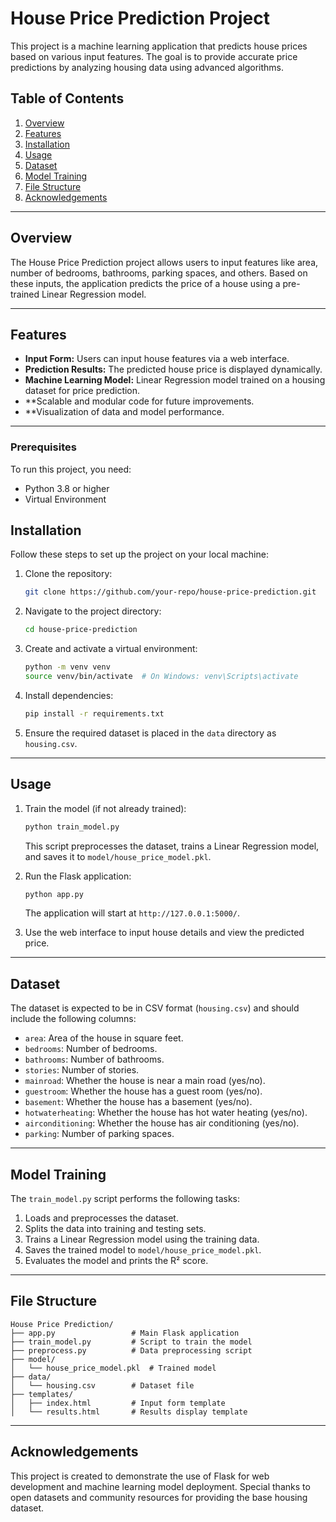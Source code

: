 # House Price Prediction Project

This project is a machine learning application that predicts house prices based on various input features. The goal is to provide accurate price predictions by analyzing housing data using advanced algorithms.

## Table of Contents
1. [Overview](#overview)
2. [Features](#features)
3. [Installation](#installation)
4. [Usage](#usage)
5. [Dataset](#dataset)
6. [Model Training](#model-training)
7. [File Structure](#file-structure)
8. [Acknowledgements](#acknowledgements)

---

## Overview
The House Price Prediction project allows users to input features like area, number of bedrooms, bathrooms, parking spaces, and others. Based on these inputs, the application predicts the price of a house using a pre-trained Linear Regression model.

---

## Features
- **Input Form:** Users can input house features via a web interface.
- **Prediction Results:** The predicted house price is displayed dynamically.
- **Machine Learning Model:** Linear Regression model trained on a housing dataset for price prediction.
- **Scalable and modular code for future improvements.
- **Visualization of data and model performance.


---


### Prerequisites
To run this project, you need:
- Python 3.8 or higher
- Virtual Environment 




## Installation
Follow these steps to set up the project on your local machine:

1. Clone the repository:
   ```bash
   git clone https://github.com/your-repo/house-price-prediction.git
   ```

2. Navigate to the project directory:
   ```bash
   cd house-price-prediction
   ```

3. Create and activate a virtual environment:
   ```bash
   python -m venv venv
   source venv/bin/activate  # On Windows: venv\Scripts\activate
   ```

4. Install dependencies:
   ```bash
   pip install -r requirements.txt
   ```

5. Ensure the required dataset is placed in the `data` directory as `housing.csv`.

---

## Usage

1. Train the model (if not already trained):
   ```bash
   python train_model.py
   ```
   This script preprocesses the dataset, trains a Linear Regression model, and saves it to `model/house_price_model.pkl`.

2. Run the Flask application:
   ```bash
   python app.py
   ```
   The application will start at `http://127.0.0.1:5000/`.

3. Use the web interface to input house details and view the predicted price.

---

## Dataset
The dataset is expected to be in CSV format (`housing.csv`) and should include the following columns:
- `area`: Area of the house in square feet.
- `bedrooms`: Number of bedrooms.
- `bathrooms`: Number of bathrooms.
- `stories`: Number of stories.
- `mainroad`: Whether the house is near a main road (yes/no).
- `guestroom`: Whether the house has a guest room (yes/no).
- `basement`: Whether the house has a basement (yes/no).
- `hotwaterheating`: Whether the house has hot water heating (yes/no).
- `airconditioning`: Whether the house has air conditioning (yes/no).
- `parking`: Number of parking spaces.

---

## Model Training
The `train_model.py` script performs the following tasks:
1. Loads and preprocesses the dataset.
2. Splits the data into training and testing sets.
3. Trains a Linear Regression model using the training data.
4. Saves the trained model to `model/house_price_model.pkl`.
5. Evaluates the model and prints the R² score.

---

## File Structure
```
House Price Prediction/
├── app.py                 # Main Flask application
├── train_model.py         # Script to train the model
├── preprocess.py          # Data preprocessing script
├── model/
│   └── house_price_model.pkl  # Trained model
├── data/
│   └── housing.csv        # Dataset file
├── templates/
│   ├── index.html         # Input form template
│   └── results.html       # Results display template
```

---

## Acknowledgements
This project is created to demonstrate the use of Flask for web development and machine learning model deployment. Special thanks to open datasets and community resources for providing the base housing dataset.
